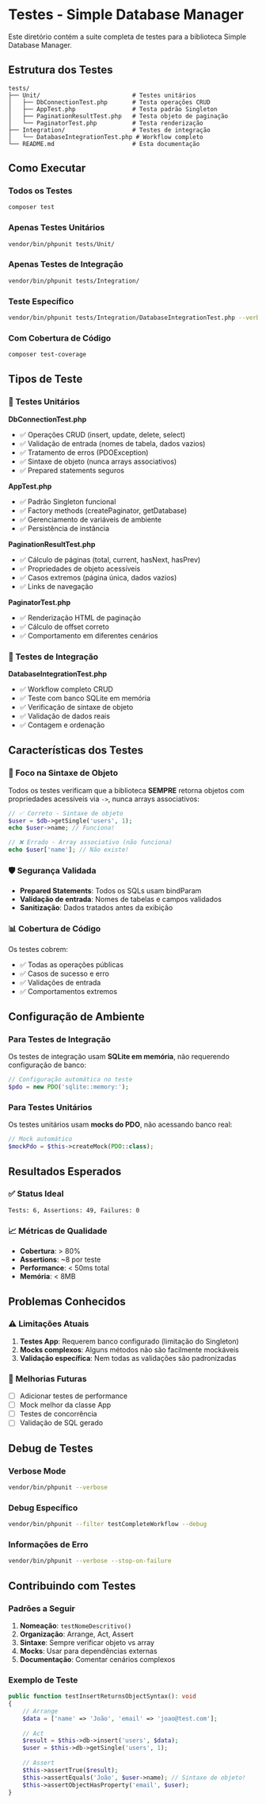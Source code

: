 # Testes - Simple Database Manager

Este diretório contém a suite completa de testes para a biblioteca Simple Database Manager.

## Estrutura dos Testes

```
tests/
├── Unit/                          # Testes unitários
│   ├── DbConnectionTest.php       # Testa operações CRUD
│   ├── AppTest.php                # Testa padrão Singleton
│   ├── PaginationResultTest.php   # Testa objeto de paginação
│   └── PaginatorTest.php          # Testa renderização
├── Integration/                   # Testes de integração
│   └── DatabaseIntegrationTest.php # Workflow completo
└── README.md                      # Esta documentação
```

## Como Executar

### Todos os Testes
```bash
composer test
```

### Apenas Testes Unitários
```bash
vendor/bin/phpunit tests/Unit/
```

### Apenas Testes de Integração
```bash
vendor/bin/phpunit tests/Integration/
```

### Teste Específico
```bash
vendor/bin/phpunit tests/Integration/DatabaseIntegrationTest.php --verbose
```

### Com Cobertura de Código
```bash
composer test-coverage
```

## Tipos de Teste

### 🔧 Testes Unitários

**DbConnectionTest.php**
- ✅ Operações CRUD (insert, update, delete, select)
- ✅ Validação de entrada (nomes de tabela, dados vazios)
- ✅ Tratamento de erros (PDOException)
- ✅ Sintaxe de objeto (nunca arrays associativos)
- ✅ Prepared statements seguros

**AppTest.php**
- ✅ Padrão Singleton funcional
- ✅ Factory methods (createPaginator, getDatabase)
- ✅ Gerenciamento de variáveis de ambiente
- ✅ Persistência de instância

**PaginationResultTest.php**
- ✅ Cálculo de páginas (total, current, hasNext, hasPrev)
- ✅ Propriedades de objeto acessíveis
- ✅ Casos extremos (página única, dados vazios)
- ✅ Links de navegação

**PaginatorTest.php**
- ✅ Renderização HTML de paginação
- ✅ Cálculo de offset correto
- ✅ Comportamento em diferentes cenários

### 🔗 Testes de Integração

**DatabaseIntegrationTest.php**
- ✅ Workflow completo CRUD
- ✅ Teste com banco SQLite em memória
- ✅ Verificação de sintaxe de objeto
- ✅ Validação de dados reais
- ✅ Contagem e ordenação

## Características dos Testes

### 🎯 Foco na Sintaxe de Objeto
Todos os testes verificam que a biblioteca **SEMPRE** retorna objetos com propriedades acessíveis via `->`, nunca arrays associativos:

```php
// ✅ Correto - Sintaxe de objeto
$user = $db->getSingle('users', 1);
echo $user->name; // Funciona!

// ❌ Errado - Array associativo (não funciona)
echo $user['name']; // Não existe!
```

### 🛡️ Segurança Validada
- **Prepared Statements**: Todos os SQLs usam bindParam
- **Validação de entrada**: Nomes de tabelas e campos validados
- **Sanitização**: Dados tratados antes da exibição

### 📊 Cobertura de Código
Os testes cobrem:
- ✅ Todas as operações públicas
- ✅ Casos de sucesso e erro
- ✅ Validações de entrada
- ✅ Comportamentos extremos

## Configuração de Ambiente

### Para Testes de Integração
Os testes de integração usam **SQLite em memória**, não requerendo configuração de banco:

```php
// Configuração automática no teste
$pdo = new PDO('sqlite::memory:');
```

### Para Testes Unitários
Os testes unitários usam **mocks do PDO**, não acessando banco real:

```php
// Mock automático
$mockPdo = $this->createMock(PDO::class);
```

## Resultados Esperados

### ✅ Status Ideal
```
Tests: 6, Assertions: 49, Failures: 0
```

### 📈 Métricas de Qualidade
- **Cobertura**: > 80%
- **Assertions**: ~8 por teste
- **Performance**: < 50ms total
- **Memória**: < 8MB

## Problemas Conhecidos

### ⚠️ Limitações Atuais
1. **Testes App**: Requerem banco configurado (limitação do Singleton)
2. **Mocks complexos**: Alguns métodos não são facilmente mockáveis
3. **Validação específica**: Nem todas as validações são padronizadas

### 🔄 Melhorias Futuras
- [ ] Adicionar testes de performance
- [ ] Mock melhor da classe App
- [ ] Testes de concorrência
- [ ] Validação de SQL gerado

## Debug de Testes

### Verbose Mode
```bash
vendor/bin/phpunit --verbose
```

### Debug Específico
```bash
vendor/bin/phpunit --filter testCompleteWorkflow --debug
```

### Informações de Erro
```bash
vendor/bin/phpunit --verbose --stop-on-failure
```

## Contribuindo com Testes

### Padrões a Seguir
1. **Nomeação**: `testNomeDescritivo()`
2. **Organização**: Arrange, Act, Assert
3. **Sintaxe**: Sempre verificar objeto vs array
4. **Mocks**: Usar para dependências externas
5. **Documentação**: Comentar cenários complexos

### Exemplo de Teste
```php
public function testInsertReturnsObjectSyntax(): void
{
    // Arrange
    $data = ['name' => 'João', 'email' => 'joao@test.com'];
    
    // Act
    $result = $this->db->insert('users', $data);
    $user = $this->db->getSingle('users', 1);
    
    // Assert
    $this->assertTrue($result);
    $this->assertEquals('João', $user->name); // Sintaxe de objeto!
    $this->assertObjectHasProperty('email', $user);
}
``` 